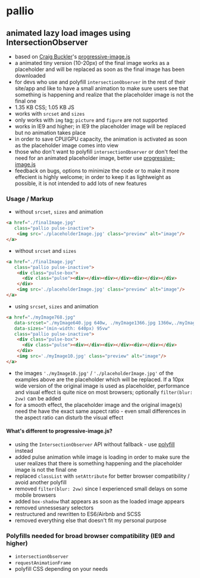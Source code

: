 # pallio
## animated lazy load images using IntersectionObserver
* based on [Craig Buckler](https://github.com/craigbuckler)'s [progressive-image.js](https://github.com/craigbuckler/progressive-image.js)
* a animated tiny version (10-20px) of the final image works as a placeholder and will be replaced as soon as the final image has been downloaded
* for devs who use and polyfill ```intersectionObserver``` in the rest of their site/app and like to have a small animation to make sure users see that something is happening and realize that the placeholder image is not the final one
* 1.35 KB CSS; 1.05 KB JS
* works with ```srcset``` and ```sizes```
* only works with ```img``` tag; ```picture``` and ```figure``` are not supported
* works in IE9 and higher; in IE9 the placeholder image will be replaced but no animation takes place
* in order to save CPU/GPU capacity, the animation is activated as soon as the placeholder image comes into view
* those who don't want to polyfill ```intersectionObserver``` or don't feel the need for an animated placeholder image, better use [progressive-image.js](https://github.com/craigbuckler/progressive-image.js)
* feedback on bugs, options to minimize the code or to make it more effecient is highly welcome; in order to keep it as lightweight as possible, it is not intended to add lots of new features

### Usage / Markup

* without ```srcset```, ```sizes``` and animation
```html
<a href="./finalImage.jpg"
   class="pallio pulse-inactive">
    <img src='./placeholderImage.jpg' class="preview" alt="image"/>
</a>
```

* without ```srcset``` and ```sizes```
```html
<a href="./finalImage.jpg"
   class="pallio pulse-inactive">
    <div class="pulse-box">
      <div class="pulse"><div></div><div></div><div></div></div>
    </div> 
    <img src='./placeholderImage.jpg' class="preview" alt="image"/>
</a>
```
* using ```srcset```, ```sizes``` and animation
```html
<a href="./myImage768.jpg" 
   data-srcset="./myImage640.jpg 640w, ./myImage1366.jpg 1366w,./myImage1600.jpg 1600w, ./myImage1920.jpg 1920w"
   data-sizes="(min-width: 640px) 95vw" 
   class="pallio pulse-inactive">
    <div class="pulse-box">
      <div class="pulse"><div></div><div></div><div></div></div>
    </div> 
    <img src='./myImage10.jpg' class="preview" alt="image"/>
</a>
```
* the images ```'./myImage10.jpg'``` / ```'./placeholderImage.jpg'``` of the examples above are the placeholder which will be replaced. If a 10px wide version of the original image is used as placeholder, performance and visual effect is quite nice on most browsers; optionally ```filter(blur: 2vw)``` can be added
* for a smooth effect, the placeholder image and the original image(s) need the have the exact same aspect ratio - even small differences in the aspect ratio can disturb the visual effect

#### What's different to progressive-image.js?
* using the ```IntersectionObserver``` API without fallback - use [polyfill](https://github.com/w3c/IntersectionObserver) instead
* added pulse animation while image is loading in order to make sure the user realizes that there is something happening and the placeholder image is not the final one
* replaced ```classList``` with ```setAttribute``` for better browser compatibility / avoid another polyfill
* removed ```filter(blur: 2vw)``` since I experienced small delays on some mobile browsers
* added ```box-shadow``` that appears as soon as the loaded image appears
* removed unnessesary selectors
* restructured and rewritten to ES6/Airbnb and SCSS 
* removed everything else that doesn't fit my personal purpose

### Polyfills needed for broad browser compatibility (IE9 and higher)
* ```intersectionObserver```
* ```requestAnimationFrame```
* polyfill CSS depending on your needs
